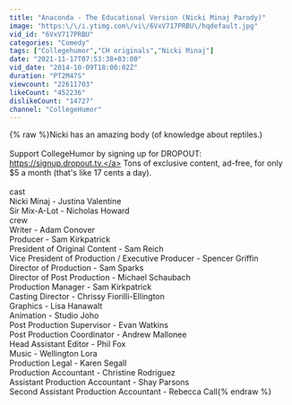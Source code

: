 ```yaml
---
title: "Anaconda - The Educational Version (Nicki Minaj Parody)"
image: "https:\/\/i.ytimg.com\/vi\/6VxV717PRBU\/hqdefault.jpg"
vid_id: "6VxV717PRBU"
categories: "Comedy"
tags: ["Collegehumor","CH originals","Nicki Minaj"]
date: "2021-11-17T07:53:38+03:00"
vid_date: "2014-10-09T18:00:02Z"
duration: "PT2M47S"
viewcount: "22611703"
likeCount: "452236"
dislikeCount: "14727"
channel: "CollegeHumor"
---
```

{% raw %}Nicki has an amazing body (of knowledge about reptiles.)<br /><br />Support CollegeHumor by signing up for DROPOUT: <a rel="nofollow" target="blank" href="https://signup.dropout.tv.">https://signup.dropout.tv.</a> Tons of exclusive content, ad-free, for only $5 a month (that's like 17 cents a day).<br /><br />cast<br />Nicki Minaj - Justina Valentine<br />Sir Mix-A-Lot - Nicholas Howard<br />crew<br />Writer - Adam Conover<br />Producer - Sam Kirkpatrick<br />President of Original Content - Sam Reich<br />Vice President of Production / Executive Producer - Spencer Griffin<br />Director of Production - Sam Sparks<br />Director of Post Production - Michael Schaubach<br />Production Manager - Sam Kirkpatrick<br />Casting Director - Chrissy Fiorilli-Ellington<br />Graphics - Lisa Hanawalt<br />Animation - Studio Joho<br />Post Production Supervisor - Evan Watkins<br />Post Production Coordinator - Andrew Mallonee<br />Head Assistant Editor - Phil Fox<br />Music - Wellington Lora<br />Production Legal - Karen Segall<br />Production Accountant - Christine Rodriguez<br />Assistant Production Accountant - Shay Parsons<br />Second Assistant Production Accountant - Rebecca Call{% endraw %}
